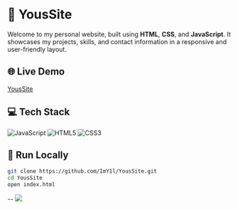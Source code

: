 # 👋 YousSite
Welcome to my personal website, built using **HTML**, **CSS**, and **JavaScript**. It showcases my projects, skills, and contact information in a responsive and user-friendly layout.

## 🌐 Live Demo
[YousSite](https://your-github-username.github.io/your-repo-name/)

## 💻 Tech Stack
![JavaScript](https://img.shields.io/badge/javascript-%23323330.svg?style=for-the-badge&logo=javascript&logoColor=%23F7DF1E) ![HTML5](https://img.shields.io/badge/html5-%23E34F26.svg?style=for-the-badge&logo=html5&logoColor=white) ![CSS3](https://img.shields.io/badge/css3-%231572B6.svg?style=for-the-badge&logo=css3&logoColor=white)

## 🚀 Run Locally
```bash
git clone https://github.com/ImY1l/YousSite.git
cd YousSite
open index.html
```

--
[![](https://visitcount.itsvg.in/api?id=imy1l&icon=0&color=0)](https://visitcount.itsvg.in)
